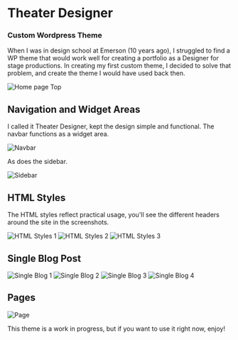 # Theater Designer
### Custom Wordpress Theme

When I was in design school at Emerson (10 years ago), I struggled to find a WP theme that would work well for creating a portfolio as a Designer for stage productions. In creating my first custom theme, I decided to solve that problem, and create the theme I would have used back then. 

![Home page Top](https://github.com/AllisonSHill/pictures/blob/master/theaterdesigner_wp/home%20top.jpg)

## Navigation and Widget Areas
I called it Theater Designer, kept the design simple and functional. The navbar functions as a widget area.

![Navbar](https://github.com/AllisonSHill/pictures/blob/master/theaterdesigner_wp/nav%20bar.jpg)

As does the sidebar.

![Sidebar](https://github.com/AllisonSHill/pictures/blob/master/theaterdesigner_wp/sidebar.jpg)

## HTML Styles
The HTML styles reflect practical usage, you'll see the different headers around the site in the screenshots. 

![HTML Styles 1](https://github.com/AllisonSHill/pictures/blob/master/theaterdesigner_wp/home%20styles1.jpg)
![HTML Styles 2](https://github.com/AllisonSHill/pictures/blob/master/theaterdesigner_wp/home%20styles2.jpg)
![HTML Styles 3](https://github.com/AllisonSHill/pictures/blob/master/theaterdesigner_wp/home%20styles3.jpg)

## Single Blog Post
![Single Blog 1](https://github.com/AllisonSHill/pictures/blob/master/theaterdesigner_wp/blog%20single%20top.jpg)
![Single Blog 2](https://github.com/AllisonSHill/pictures/blob/master/theaterdesigner_wp/blog%20single%20mid.jpg)
![Single Blog 3](https://github.com/AllisonSHill/pictures/blob/master/theaterdesigner_wp/blog%20single%20low%20mid.jpg)
![Single Blog 4](https://github.com/AllisonSHill/pictures/blob/master/theaterdesigner_wp/blog%20single%20low.jpg)

## Pages
![Page](https://github.com/AllisonSHill/pictures/blob/master/theaterdesigner_wp/parent%20page%20top.jpg)


This theme is a work in progress, but if you want to use it right now, enjoy! 
